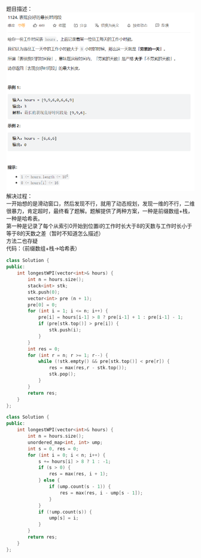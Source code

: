 题目描述：  
![image](/basical/array/image/image51.png)  
解决过程：  
一开始想的是滑动窗口，然后发现不行，就用了动态规划，发现一维的不行，二维很暴力，肯定超时，最终看了题解。题解提供了两种方案，一种是前缀数组+栈，一种是哈希表。  
第一种是记录了每个从索引0开始到位置i的工作时长大于8的天数与工作时长小于等于8的天数之差（暂时不知道怎么描述）  
方法二也存疑  
代码：（前缀数组+栈→哈希表）  
```cpp
class Solution {
public:
    int longestWPI(vector<int>& hours) {
        int n = hours.size();
        stack<int> stk;
        stk.push(0);
        vector<int> pre (n + 1);
        pre[0] = 0;
        for (int i = 1; i <= n; i++) {
            pre[i] = hours[i-1] > 8 ? pre[i-1] + 1 : pre[i-1] - 1;
            if (pre[stk.top()] > pre[i]) {
                stk.push(i);
            }
        }
        int res = 0;
        for (int r = n; r >= 1; r--) {
            while (!stk.empty() && pre[stk.top()] < pre[r]) {
                res = max(res,r - stk.top());
                stk.pop();
            }
        }
        return res;
    }
};
```  
```cpp
class Solution {
public:
    int longestWPI(vector<int>& hours) {
        int n = hours.size();
        unordered_map<int, int> ump;
        int s = 0, res = 0;
        for (int i = 0; i < n; i++) {
            s += hours[i] > 8 ? 1 : -1;
            if (s > 0) {
                res = max(res, i + 1);
            } else {
                if (ump.count(s - 1)) {
                    res = max(res, i - ump[s - 1]);
                }
            }
            if (!ump.count(s)) {
                ump[s] = i;
            }
        }
        return res;
    }
};
```